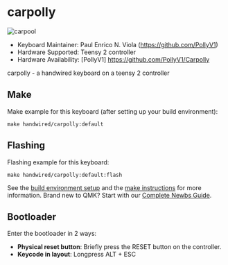 # carpolly

![carpool](https://i.imgur.com/w691sNnh.jpg)

* Keyboard Maintainer: Paul Enrico N. Viola (https://github.com/PollyV1)
* Hardware Supported: Teensy 2 controller
* Hardware Availability: [PollyV1] https://github.com/PollyV1/Carpolly

carpolly - a handwired keyboard on a teensy 2 controller

## Make 

Make example for this keyboard (after setting up your build environment):

    make handwired/carpolly:default

## Flashing

Flashing example for this keyboard:

    make handwired/carpolly:default:flash
    
See the [build environment setup](https://docs.qmk.fm/#/getting_started_build_tools) and the [make instructions](https://docs.qmk.fm/#/getting_started_make_guide) for more information. Brand new to QMK? Start with our [Complete Newbs Guide](https://docs.qmk.fm/#/newbs).

## Bootloader

Enter the bootloader in 2 ways:

* **Physical reset button**: Briefly press the RESET button on the controller.
* **Keycode in layout**: Longpress ALT + ESC
